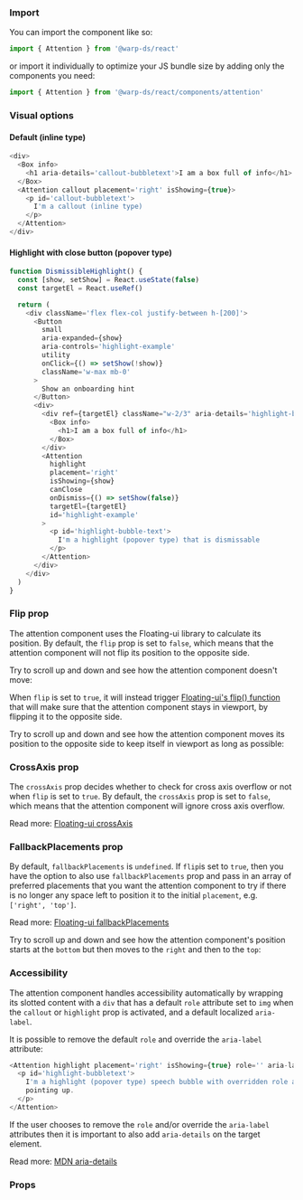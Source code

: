 ### Import

You can import the component like so:
```js
import { Attention } from '@warp-ds/react'
```

or import it individually to optimize your JS bundle size by adding only the components you need:
```js
import { Attention } from '@warp-ds/react/components/attention'
```

### Visual options

#### Default (inline type)

```js
<div>
  <Box info>
    <h1 aria-details='callout-bubbletext'>I am a box full of info</h1>
  </Box>
  <Attention callout placement='right' isShowing={true}>
    <p id='callout-bubbletext'>
      I'm a callout (inline type)
    </p>
  </Attention>
</div>
```

#### Highlight with close button (popover type)

```js
function DismissibleHighlight() {
  const [show, setShow] = React.useState(false)
  const targetEl = React.useRef()

  return (
    <div className='flex flex-col justify-between h-[200]'>
      <Button
        small
        aria-expanded={show}
        aria-controls='highlight-example'
        utility
        onClick={() => setShow(!show)}
        className='w-max mb-0'
      >
        Show an onboarding hint
      </Button>
      <div>
        <div ref={targetEl} className="w-2/3" aria-details='highlight-bubble-text'>
          <Box info>
            <h1>I am a box full of info</h1>
          </Box>
        </div>
        <Attention
          highlight
          placement='right'
          isShowing={show}
          canClose
          onDismiss={() => setShow(false)}
          targetEl={targetEl}
          id='highlight-example'
        >
          <p id='highlight-bubble-text'>
            I'm a highlight (popover type) that is dismissable
          </p>
        </Attention>
      </div>
    </div>
  )
}
```

### Flip prop
The attention component uses the Floating-ui library to calculate its position.
By default, the `flip` prop is set to `false`, which means that the attention component will not flip its position to the opposite side.

Try to scroll up and down and see how the attention component doesn't move:

<callout-static-example />

When `flip` is set to `true`, it will instead trigger [Floating-ui's flip() function](https://floating-ui.com/docs/flip) that will make sure that the attention component stays in viewport, by flipping it to the opposite side.

Try to scroll up and down and see how the attention component moves its position to the opposite side to keep itself in viewport as long as possible:

<callout-flip-example />

### CrossAxis prop
The `crossAxis` prop decides whether to check for cross axis overflow or not when `flip` is set to `true`.
By default, the `crossAxis` prop is set to `false`, which means that the attention component will ignore cross axis overflow.

Read more: [Floating-ui crossAxis](https://floating-ui.com/docs/flip#crossaxis)

### FallbackPlacements prop
By default, `fallbackPlacements` is `undefined`.
If `flip`is set to `true`, then you have the option to also use `fallbackPlacements` prop and pass in an array of preferred placements that you want the attention component to try if there is no longer any space left to position it to the initial `placement`, e.g. `['right', 'top']`.

Read more: [Floating-ui fallbackPlacements](https://floating-ui.com/docs/flip#fallbackplacements)

Try to scroll up and down and see how the attention component's position starts at the `bottom` but then moves to the `right` and then to the `top`: 

<callout-fallback-placements-example />

### Accessibility
The attention component handles accessibility automatically by wrapping its slotted content with a `div` that has a default `role` attribute set to `img` when the `callout` or `highlight` prop is activated, and a default localized `aria-label`.

It is possible to remove the default `role` and override the `aria-label` attribute:

```js
<Attention highlight placement='right' isShowing={true} role='' aria-label=''>
  <p id='highlight-bubbletext'>
    I'm a highlight (popover type) speech bubble with overridden role and aria-label attributes
    pointing up.
  </p>
</Attention>
```

If the user chooses to remove the `role` and/or override the `aria-label` attributes then it is important to also add `aria-details` on the target element.

Read more: [MDN aria-details](https://developer.mozilla.org/en-US/docs/Web/Accessibility/ARIA/Attributes/aria-details)

### Props

<api-table type="react" component="Callout" />
